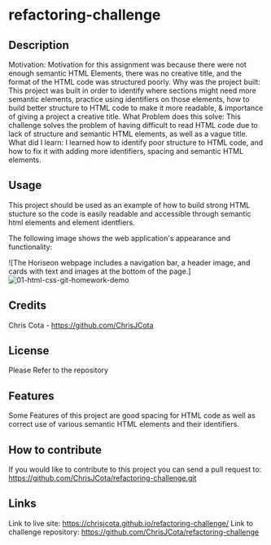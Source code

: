# refactoring-challenge


## Description

Motivation: Motivation for this assignment was because there were not enough semantic HTML Elements, there was no creative title, and the format of the HTML code was structured poorly.
Why was the project built: This project was built in order to identify where sections might need more semantic elements, practice using identifiers on those elements, how to build better structure to HTML code to make it more readable, & importance of giving a project a creative title.
What Problem does this solve: This challenge solves the problem of having difficult to read HTML code due to lack of structure and semantic HTML elements, as well as a vague title.
What did I learn: I learned how to identify poor structure to HTML code, and how to fix it with adding more identifiers, spacing and semantic HTML elements.

## Usage

This project should be used as an example of how to build strong HTML stucture so the code is easily readable and accessible through semantic html elements and element identfiers.

The following image shows the web application's appearance and functionality:

![The Horiseon webpage includes a navigation bar, a header image, and cards with text and images at the bottom of the page.]
![01-html-css-git-homework-demo](https://user-images.githubusercontent.com/118009584/210021930-27451b38-1247-46bf-91e9-e5fa7ceb4d4d.png)

## Credits

Chris Cota - https://github.com/ChrisJCota 

## License

Please Refer to the repository

## Features

Some Features of this project are good spacing for HTML code as well as correct use of various semantic HTML elements and their identifiers.

## How to contribute

If you would like to contribute to this project you can send a pull request to: 
https://github.com/ChrisJCota/refactoring-challenge.git

## Links
Link to live site: https://chrisjcota.github.io/refactoring-challenge/
Link to challenge repository: https://github.com/ChrisJCota/refactoring-challenge
